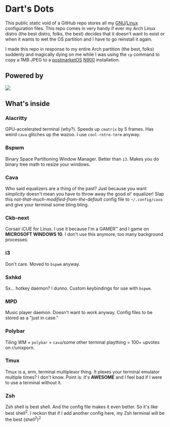 # Dart's Dots
This public static void of a GitHub repo stores all my [GNU](https://en.wikipedia.org/wiki/Richard_Stallman)/[Linux](https://en.wikipedia.org/wiki/Linus_Sebastian) configuration files. This repo comes in very handy if ever my Arch Linux distro (the best distro, folks, the best) decides that it doesn't want to exist or when it wants to wet the OS partition and I have to go reinstall it again.

I made this repo in response to my entire Arch partition (the best, folks) suddenly and magically dying on me while I was using the `cp` command to copy a 1MB JPEG to a [postmarketOS](https://postmarketos.org/) [N900](https://wiki.postmarketos.org/wiki/Nokia_N900) installation.

## Powered by
<img src="https://www.archlinux.org/static/logos/archlinux-logo-dark-1200dpi.b42bd35d5916.png"/>

## What's inside

### Alacritty
GPU-accelerated terminal (why?). Speeds up `cmatrix` by 5 frames. Has weird `cava` glitches up the wazoo. I use `cool-retro-term` anyway.

### Bspwm
Binary Space Partitioning Window Manager. Better than `i3`. Makes you do binary tree math to resize your windows.


### Cava
Who said equalizers are a thing of the past? Just because you want *simplicity* doesn't mean you have to throw away the good ol' equalizer! Slap this *not-that-much-modified-from-the-default* config file to `~/.config/cava` and give your terminal some bling bling.

### Ckb-next
Corsair iCUE for Linux. I use it because I'm a GAMER™ and I game on **MICROSOFT WINDOWS 10**. I don't use this anymore, too many background processes.

### i3
Don't care. Moved to `bspwm` anyway.

### Sxhkd
Sx... hotkey daemon? I dunno. Custom keybindings for use with `bspwm`.

### MPD
Music player daemon. Doesn't want to work anyway. Config files to be stored as a "just in case."

### Polybar
Tiling WM + `polybar` + `cava`/some other terminal plaything = 100+ upvotes on r/unixporn.

### Tmux
Tmux is a, erm, terminal multiplexor thing. It plexes your terminal emulator multiple times? I don't know. Point is: it's **AWESOME** and I feel bad if I were to use a terminal without it.

### Zsh
Zsh shell is best shell. And the config file makes it even better. So it's like best shell<sup>2</sup>. I reckon that if I add another config here, my Zsh terminal will be the best (shell<sup>2</sup>)<sup>2</sup>
